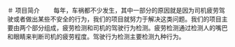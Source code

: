 ＃ 项目简介
　　每年，车祸都不少发生，其中一部分的原因就是因为司机疲劳驾驶或者做出某些不安全的行为，我们的项目就努力于解决这类问题。我们的项目主要由两个部分组成，疲劳检测和司机的驾驶行为检测。疲劳检测通过检测人的嘴巴和眼睛来判断司机的疲劳程度。驾驶行为检测主要检测九种行为。

